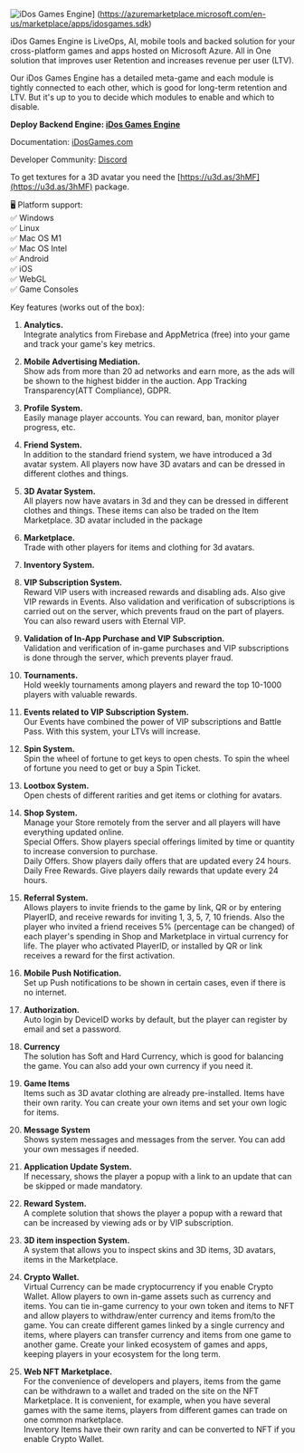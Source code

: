 ![iDos Games Engine](https://idosgames.com/wp-content/uploads/2024/08/1-min.png)\] (https://azuremarketplace.microsoft.com/en-us/marketplace/apps/idosgames.sdk)

iDos Games Engine is LiveOps, AI, mobile tools and backed solution for your cross-platform games and apps hosted on Microsoft Azure. All in One solution that improves user Retention and increases revenue per user (LTV).

Our iDos Games Engine has a detailed meta-game and each module is tightly connected to each other, which is good for long-term retention and LTV. But it's up to you to decide which modules to enable and which to disable.

**Deploy Backend Engine: [iDos Games Engine](https://azuremarketplace.microsoft.com/en-us/marketplace/apps/idosgames.sdk)**

Documentation: [iDosGames.com](https://idosgames.com/)

Developer Community: [Discord](https://discord.gg/CHshHYE6j6)

To get textures for a 3D avatar you need the [https://u3d.as/3hMF](https://u3d.as/3hMF) package.

🖥️ Platform support:  
✅ Windows  
✅ Linux  
✅ Mac OS M1  
✅ Mac OS Intel  
✅ Android  
✅ iOS  
✅ WebGL  
✅ Game Consoles  

Key features (works out of the box):

1. **Analytics.**  
Integrate analytics from Firebase and AppMetrica (free) into your game and track your game's key metrics.

2. **Mobile Advertising Mediation.**  
Show ads from more than 20 ad networks and earn more, as the ads will be shown to the highest bidder in the auction. App Tracking Transparency(ATT Compliance), GDPR.

3. **Profile System.**  
Easily manage player accounts. You can reward, ban, monitor player progress, etc.

4. **Friend System.**  
In addition to the standard friend system, we have introduced a 3d avatar system. All players now have 3D avatars and can be dressed in different clothes and things.

5. **3D Avatar System.**  
All players now have avatars in 3d and they can be dressed in different clothes and things. These items can also be traded on the Item Marketplace. 3D avatar included in the package

6. **Marketplace.**  
Trade with other players for items and clothing for 3d avatars.

7. **Inventory System.**  

8. **VIP Subscription System.**  
Reward VIP users with increased rewards and disabling ads. Also give VIP rewards in Events. Also validation and verification of subscriptions is carried out on the server, which prevents fraud on the part of players. You can also reward users with Eternal VIP.

9. **Validation of In-App Purchase and VIP Subscription.**  
Validation and verification of in-game purchases and VIP subscriptions is done through the server, which prevents player fraud.

10. **Tournaments.**  
Hold weekly tournaments among players and reward the top 10-1000 players with valuable rewards.

11. **Events related to VIP Subscription System.**  
Our Events have combined the power of VIP subscriptions and Battle Pass. With this system, your LTVs will increase.

12. **Spin System.**  
Spin the wheel of fortune to get keys to open chests. To spin the wheel of fortune you need to get or buy a Spin Ticket.

13. **Lootbox System.**  
Open chests of different rarities and get items or clothing for avatars.

14. **Shop System.**  
Manage your Store remotely from the server and all players will have everything updated online.  
Special Offers. Show players special offerings limited by time or quantity to increase conversion to purchase.  
Daily Offers. Show players daily offers that are updated every 24 hours.  
Daily Free Rewards. Give players daily rewards that update every 24 hours.  

15. **Referral System.**  
Allows players to invite friends to the game by link, QR or by entering PlayerID, and receive rewards for inviting 1, 3, 5, 7, 10 friends. Also the player who invited a friend receives 5% (percentage can be changed) of each player's spending in Shop and Marketplace in virtual currency for life. The player who activated PlayerID, or installed by QR or link receives a reward for the first activation.

16. **Mobile Push Notification.**  
Set up Push notifications to be shown in certain cases, even if there is no internet.

17. **Authorization.**  
Auto login by DeviceID works by default, but the player can register by email and set a password.

18. **Currency**  
The solution has Soft and Hard Currency, which is good for balancing the game.
You can also add your own currency if you need it.

19. **Game Items**  
Items such as 3D avatar clothing are already pre-installed. Items have their own rarity. You can create your own items and set your own logic for items.

20. **Message System**  
Shows system messages and messages from the server. You can add your own messages if needed.

21. **Application Update System.**  
If necessary, shows the player a popup with a link to an update that can be skipped or made mandatory.

22. **Reward System.**  
A complete solution that shows the player a popup with a reward that can be increased by viewing ads or by VIP subscription.

23. **3D item inspection System.**  
A system that allows you to inspect skins and 3D items, 3D avatars, items in the Marketplace.

24. **Crypto Wallet.**  
Virtual Currency can be made cryptocurrency if you enable Crypto Wallet.
Allow players to own in-game assets such as currency and items. You can tie in-game currency to your own token and items to NFT and allow players to withdraw/enter currency and items from/to the game. You can create different games linked by a single currency and items, where players can transfer currency and items from one game to another game. Create your linked ecosystem of games and apps, keeping players in your ecosystem for the long term.

25. **Web NFT Marketplace.**  
For the convenience of developers and players, items from the game can be withdrawn to a wallet and traded on the site on the NFT Marketplace. It is convenient, for example, when you have several games with the same items, players from different games can trade on one common marketplace.  
Inventory Items have their own rarity and can be converted to NFT if you enable Crypto Wallet.